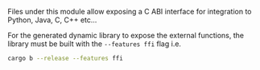 Files under this module allow exposing a C ABI interface for integration to Python, Java, C, C++ etc...

For the generated dynamic library to expose the external functions, the library must be built with the `--features ffi` flag i.e.

```bash
cargo b --release --features ffi
```
